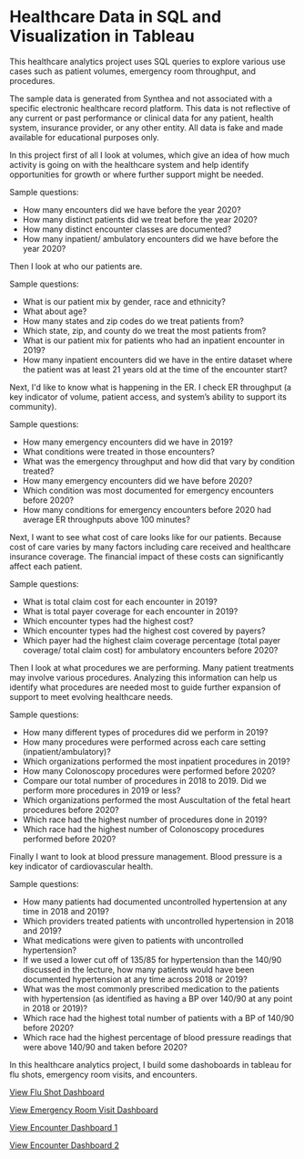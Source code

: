 # Healthcare Data in SQL and Visualization in Tableau

This healthcare analytics project uses SQL queries to explore various use cases such as patient volumes, emergency room throughput, and procedures.

The sample data is generated from Synthea and not associated with a specific electronic healthcare record platform. This data is not reflective of any current or past performance or clinical data for any patient, health system, insurance provider, or any other entity. All data is fake and made available for educational purposes only. 

In this project first of all I look at volumes, which give an idea of how much activity is going on with the healthcare system and help identify opportunities for growth or where further support might be needed. 

  Sample questions:
  
  - How many encounters did we have before the year 2020?
  - How many distinct patients did we treat before the year 2020?
  - How many distinct encounter classes are documented?
  - How many inpatient/ ambulatory encounters did we have before the year 2020?
    
Then I look at who our patients are. 

  Sample questions:

  - What is our patient mix by gender, race and ethnicity?
  - What about age?
  - How many states and zip codes do we treat patients from?
  - Which state, zip, and county do we treat the most patients from?
  - What is our patient mix for patients who had an inpatient encounter in 2019?
  - How many inpatient encounters did we have in the entire dataset where the patient was at least 21 years old at the time of the encounter start?

Next, I'd like to know what is happening in the ER. I check ER throughput (a key indicator of volume, patient access, and system’s ability to support its community).

  Sample questions:

  - How many emergency encounters did we have in 2019?
  - What conditions were treated in those encounters?
  - What was the emergency throughput and how did that vary by condition treated?
  - How many emergency encounters did we have before 2020?
  - Which condition was most documented for emergency encounters before 2020?
  - How many conditions for emergency encounters before 2020 had average ER throughputs above 100 minutes? 

Next, I want to see what cost of care looks like for our patients. Because cost of care varies by many factors including care received and healthcare insurance coverage. The financial impact of these costs can significantly affect each patient.

  Sample questions:

  - What is total claim cost for each encounter in 2019?
  - What is total payer coverage for each encounter in 2019?
  - Which encounter types had the highest cost?
  - Which encounter types had the highest cost covered by payers?
  - Which payer had the highest claim coverage percentage (total payer coverage/ total claim cost) for ambulatory encounters before 2020?

Then I look at what procedures we are performing. Many patient treatments may involve various procedures. Analyzing this information can help us identify what procedures are needed most to guide further expansion of support to meet evolving healthcare needs.

  Sample questions:

  - How many different types of procedures did we perform in 2019?
  - How many procedures were performed across each care setting (inpatient/ambulatory)?
  - Which organizations performed the most inpatient procedures in 2019?
  - How many Colonoscopy procedures were performed before 2020?
  - Compare our total number of procedures in 2018 to 2019. Did we perform more procedures in 2019 or less?
  - Which organizations performed the most Auscultation of the fetal heart procedures before 2020?
  - Which race had the highest number of procedures done in 2019?
  - Which race had the highest number of Colonoscopy procedures performed before 2020?
    
Finally I want to look at blood pressure management. Blood pressure is a key indicator of cardiovascular health. 

  Sample questions:

  - How many patients had documented uncontrolled hypertension at any time in 2018 and 2019?
  - Which providers treated patients with uncontrolled hypertension in 2018 and 2019?
  - What medications were given to patients with uncontrolled hypertension?
  - If we used a lower cut off of 135/85 for hypertension than the 140/90 discussed in the lecture, how many patients would have been documented hypertension at any time across 2018 or 2019?
  - What was the most commonly prescribed medication to the patients with hypertension (as identified as having a BP over 140/90 at any point in 2018 or 2019)?
  - Which race had the highest total number of patients with a BP of 140/90 before 2020?
  - Which race had the highest percentage of blood pressure readings that were above 140/90 and taken before 2020?

In this healthcare analytics project, I build some dashoboards in tableau for flu shots, emergency room visits, and encounters.

[View Flu Shot Dashboard](https://public.tableau.com/app/profile/yuan.hong1407/viz/ImmunizationDashboard_17059437063380/Dashboard1)

[View Emergency Room Visit Dashboard](https://public.tableau.com/app/profile/yuan.hong1407/viz/ERDashboard_17056878215500/Dashboard1)

[View Encounter Dashboard 1](https://public.tableau.com/app/profile/yuan.hong1407/viz/EncounterDashboard1/Dashboard2)

[View Encounter Dashboard 2](https://public.tableau.com/app/profile/yuan.hong1407/viz/EncounterDashboard2/Dashboard1)







